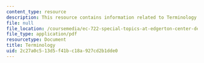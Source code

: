 ```yaml
---
content_type: resource
description: This resource contains information related to Terminology.
file: null
file_location: /coursemedia/ec-722-special-topics-at-edgerton-center-developing-world-prosthetics-spring-2010/2c27a0c513d5f41bc18a927cd2b1dde0_MITEC_722S10_Terminology1.pdf
file_type: application/pdf
resourcetype: Document
title: Terminology
uid: 2c27a0c5-13d5-f41b-c18a-927cd2b1dde0
---
```

